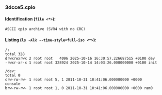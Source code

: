 ### 3dcce5.cpio
#### Identification (`file <*>`):
```
ASCII cpio archive (SVR4 with no CRC)
```
#### Listing (`ls -AlR --time-style=full-iso <*>`):
```
/:
total 328
drwxrwxrwx 2 root root   4096 2025-10-16 16:30:57.226687515 +0100 dev
-rwxr-xr-x 1 root root 328924 2025-10-14 14:03:26.000000000 +0100 init

/dev:
total 0
crw-rw-rw- 1 root root 5, 1 2011-10-31 10:41:06.000000000 +0000 console
brw-rw-rw- 1 root root 1, 0 2011-10-31 10:41:06.000000000 +0000 ram0
```

